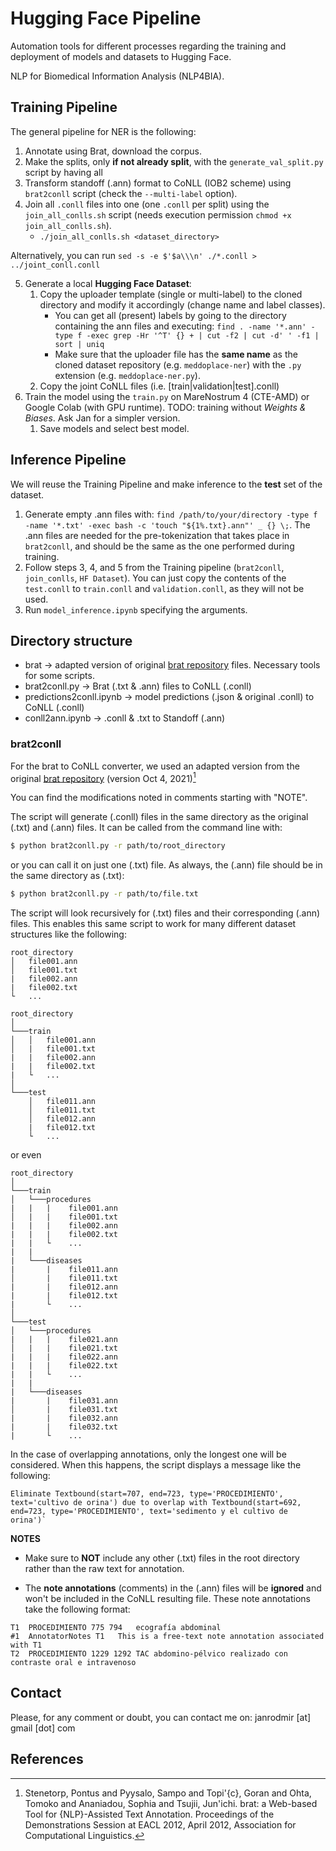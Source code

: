# Hugging Face Pipeline

Automation tools for different processes regarding the training and deployment of models and datasets to Hugging Face.

NLP for Biomedical Information Analysis (NLP4BIA).

## Training Pipeline

The general pipeline for NER is the following:
1. Annotate using Brat, download the corpus.
2. Make the splits, only **if not already split**, with the `generate_val_split.py` script by having all 
3. Transform standoff (.ann) format to CoNLL (IOB2 scheme) using `brat2conll` script (check the `--multi-label` option).
4. Join all `.conll` files into one (one `.conll` per split) using the `join_all_conlls.sh` script (needs execution permission `chmod +x join_all_conlls.sh`).
    - `./join_all_conlls.sh <dataset_directory>`
    
Alternatively, you can run `sed -s -e $'$a\\\n' ./*.conll > ../joint_conll.conll`

5. Generate a local **Hugging Face Dataset**:
    1. Copy the uploader template (single or multi-label) to the cloned directory and modify it accordingly (change name and label classes).
        - You can get all (present) labels by going to the directory containing the ann files and executing: `find . -name '*.ann' -type f -exec grep -Hr '^T' {} + | cut -f2 | cut -d' ' -f1 | sort | uniq`
        - Make sure that the uploader file has the **same name** as the cloned dataset repository (e.g. `meddoplace-ner`) with the `.py` extension (e.g. `meddoplace-ner.py`).
    2. Copy the joint CoNLL files (i.e. \[train|validation|test\].conll)
6. Train the model using the `train.py` on MareNostrum 4 (CTE-AMD) or Google Colab (with GPU runtime). TODO: training without *Weights & Biases*. Ask Jan for a simpler version.
    1. Save models and select best model.

## Inference Pipeline

We will reuse the Training Pipeline and make inference to the **test** set of the dataset.

1. Generate empty .ann files with: `find /path/to/your/directory -type f -name '*.txt' -exec bash -c 'touch "${1%.txt}.ann"' _ {} \;`. The .ann files are needed for the pre-tokenization that takes place in `brat2conll`, and should be the same as the one performed during training.
2. Follow steps 3, 4, and 5 from the Training pipeline (`brat2conll`, `join_conlls`, `HF Dataset`). You can just copy the contents of the `test.conll` to `train.conll` and `validation.conll`, as they will not be used.
3. Run `model_inference.ipynb` specifying the arguments.

## Directory structure

- brat -> adapted version of original [brat repository](https://github.com/nlplab/brat) files. Necessary tools for some scripts.
- brat2conll.py -> Brat (.txt & .ann) files to CoNLL (.conll)
- predictions2conll.ipynb -> model predictions (.json & original .conll) to CoNLL (.conll)
- conll2ann.ipynb -> .conll & .txt to Standoff (.ann)



### brat2conll

For the brat to CoNLL converter, we used an adapted version from the original [brat repository](https://github.com/nlplab/brat) (version Oct 4, 2021)[^1]

You can find the modifications noted in comments starting with "NOTE".

The script will generate (.conll) files in the same directory as the original (.txt) and (.ann) files. It can be called from the command line with:

```bash
$ python brat2conll.py -r path/to/root_directory
```

or you can call it on just one (.txt) file. As always, the (.ann) file should be in the same directory as (.txt):

```bash
$ python brat2conll.py -r path/to/file.txt
```

The script will look recursively for (.txt) files and their corresponding (.ann) files. This enables this same script to work for many different dataset structures like the following:

```
root_directory
│   file001.ann
│   file001.txt
|   file002.ann
|   file002.txt
└   ...
```

```
root_directory
│
└───train
│   │   file001.ann
│   |   file001.txt
|   |   file002.ann
|   |   file002.txt
|   └   ...
│
└───test
    │   file011.ann
    │   file011.txt
    │   file012.ann
    |   file012.txt
    └   ...
```

or even

```
root_directory
│
└───train
│   └───procedures
|   |   |    file001.ann
│   |   |    file001.txt
|   |   |    file002.ann
|   |   |    file002.txt
|   |   └    ...
|   |
|   └───diseases
|       |    file011.ann
│       |    file011.txt
|       |    file012.ann
|       |    file012.txt
|       └    ...
│
└───test
│   └───procedures
|   |   |    file021.ann
│   |   |    file021.txt
|   |   |    file022.ann
|   |   |    file022.txt
|   |   └    ...
|   |
|   └───diseases
|       |    file031.ann
│       |    file031.txt
|       |    file032.ann
|       |    file032.txt
|       └    ...
```

In the case of overlapping annotations, only the longest one will be considered. When this happens, the script displays a message like the following:

```
Eliminate Textbound(start=707, end=723, type='PROCEDIMIENTO', text='cultivo de orina') due to overlap with Textbound(start=692, end=723, type='PROCEDIMIENTO', text='sedimento y el cultivo de orina')`
```

**NOTES**

- Make sure to **NOT** include any other (.txt) files in the root directory rather than the raw text for annotation.

- The **note annotations** (comments) in the (.ann) files will be **ignored** and won't be included in the CoNLL resulting file. These note annotations take the following format:

```
T1	PROCEDIMIENTO 775 794	ecografía abdominal
#1	AnnotatorNotes T1	This is a free-text note annotation associated with T1
T2	PROCEDIMIENTO 1229 1292	TAC abdomino-pélvico realizado con contraste oral e intravenoso
```

## Contact

Please, for any comment or doubt, you can contact me on: janrodmir \[at] gmail \[dot] com

## References

[^1]: Stenetorp, Pontus and Pyysalo, Sampo and Topi\'{c}, Goran and Ohta, Tomoko and Ananiadou, Sophia and Tsujii, Jun'ichi. brat: a Web-based Tool for {NLP}-Assisted Text Annotation. Proceedings of the Demonstrations Session at EACL 2012, April 2012, Association for Computational Linguistics.
